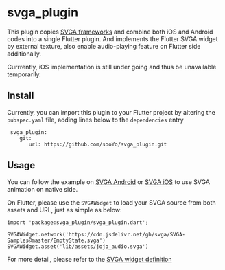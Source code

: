 # svga_plugin

This plugin copies [SVGA frameworks](https://github.com/svga) and combine  both iOS and Android codes into a single Flutter plugin. And implements the Flutter SVGA widget by external texture, also enable audio-playing feature on Flutter side additionally. 

Currrently, iOS implementation is still under going and thus  be unavailable temporarily.

## Install 
Currently, you can import this plugin to your Flutter project by altering the `pubspec.yaml` file, adding lines below to the `dependencies` entry
	
	 svga_plugin: 
	 	git:
	 	   url: https://github.com/sooYo/svga_plugin.git
	 	 
## Usage 
 You can follow the example on [SVGA Android](https://github.com/svga/SVGAPlayer-Android#svgaplayer) or [SVGA iOS](https://github.com/svga/SVGAPlayer-iOS#svgaplayer) to use SVGA animation on native side.
 
 On Flutter, please use the `SVGAWidget` to load your SVGA source from both  assets and URL,  just as simple as below:
 
 	import 'package:svga_plugin/svga_plugin.dart';

	SVGAWidget.network('https://cdn.jsdelivr.net/gh/svga/SVGA-Samples@master/EmptyState.svga')
	SVGAWidget.asset('lib/assets/jojo_audio.svga') 
	 
For more detail, please refer to the [SVGA widget definition](https://github.com/sooYo/svga_plugin/blob/main/lib/src/svga_widget.dart)